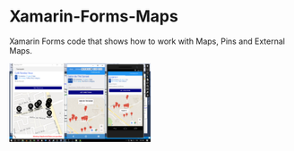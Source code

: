 # Xamarin-Forms-Maps
Xamarin Forms code that shows how to work with Maps, Pins and External Maps.

<img src="https://github.com/IntilaQ/Xamarin-Forms-Maps/blob/master/Icons/maps-.PNG?raw=true" width="50%"/>
